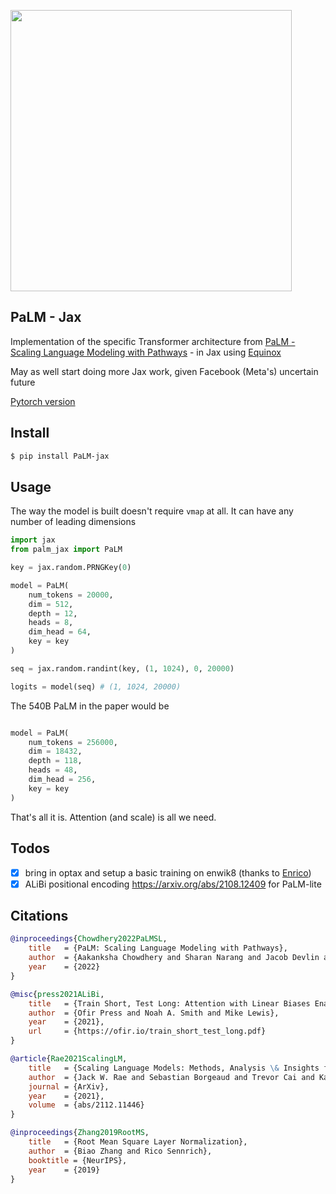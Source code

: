 <img src="./palm.gif" width="450px"></img>

## PaLM - Jax

Implementation of the specific Transformer architecture from <a href="https://ai.googleblog.com/2022/04/pathways-language-model-palm-scaling-to.html">PaLM - Scaling Language Modeling with Pathways</a> - in Jax using <a href="https://github.com/patrick-kidger/equinox">Equinox</a>

May as well start doing more Jax work, given Facebook (Meta's) uncertain future

<a href="https://github.com/lucidrains/PaLM-pytorch">Pytorch version</a>

## Install

```bash
$ pip install PaLM-jax
```

## Usage

The way the model is built doesn't require `vmap` at all. It can have any number of leading dimensions

```python
import jax
from palm_jax import PaLM

key = jax.random.PRNGKey(0)

model = PaLM(
    num_tokens = 20000,
    dim = 512,
    depth = 12,
    heads = 8,
    dim_head = 64,
    key = key
)

seq = jax.random.randint(key, (1, 1024), 0, 20000)

logits = model(seq) # (1, 1024, 20000)
```

The 540B PaLM in the paper would be


```python

model = PaLM(
    num_tokens = 256000,
    dim = 18432,
    depth = 118,
    heads = 48,
    dim_head = 256,
    key = key
)

```

That's all it is. Attention (and scale) is all we need.

## Todos

- [x] bring in optax and setup a basic training on enwik8 (thanks to <a href="https://github.com/conceptofmind">Enrico</a>)
- [x] ALiBi positional encoding https://arxiv.org/abs/2108.12409 for PaLM-lite

## Citations

```bibtex
@inproceedings{Chowdhery2022PaLMSL,
    title   = {PaLM: Scaling Language Modeling with Pathways},
    author  = {Aakanksha Chowdhery and Sharan Narang and Jacob Devlin and Maarten Bosma and Gaurav Mishra and Adam Roberts and Paul Barham and Hyung Won Chung and Charles Sutton and Sebastian Gehrmann and Parker Schuh and Kensen Shi and Sasha Tsvyashchenko and Joshua Maynez and Abhishek Rao and Parker Barnes and Yi Tay and Noam M. Shazeer and Vinodkumar Prabhakaran and Emily Reif and Nan Du and Benton C. Hutchinson and Reiner Pope and James Bradbury and Jacob Austin and Michael Isard and Guy Gur-Ari and Pengcheng Yin and Toju Duke and Anselm Levskaya and Sanjay Ghemawat and Sunipa Dev and Henryk Michalewski and Xavier Garc{\'i}a and Vedant Misra and Kevin Robinson and Liam Fedus and Denny Zhou and Daphne Ippolito and David Luan and Hyeontaek Lim and Barret Zoph and Alexander Spiridonov and Ryan Sepassi and David Dohan and Shivani Agrawal and Mark Omernick and Andrew M. Dai and Thanumalayan Sankaranarayana Pillai and Marie Pellat and Aitor Lewkowycz and Erica Oliveira Moreira and Rewon Child and Oleksandr Polozov and Katherine Lee and Zongwei Zhou and Xuezhi Wang and Brennan Saeta and Mark Diaz and Orhan Firat and Michele Catasta and Jason Wei and Kathleen S. Meier-Hellstern and Douglas Eck and Jeff Dean and Slav Petrov and Noah Fiedel},
    year    = {2022}
}
```

```bibtex
@misc{press2021ALiBi,
    title   = {Train Short, Test Long: Attention with Linear Biases Enable Input Length Extrapolation},
    author  = {Ofir Press and Noah A. Smith and Mike Lewis},
    year    = {2021},
    url     = {https://ofir.io/train_short_test_long.pdf}
}
```

```bibtex
@article{Rae2021ScalingLM,
    title   = {Scaling Language Models: Methods, Analysis \& Insights from Training Gopher},
    author  = {Jack W. Rae and Sebastian Borgeaud and Trevor Cai and Katie Millican and Jordan Hoffmann and Francis Song and John Aslanides and Sarah Henderson and Roman Ring and Susannah Young and Eliza Rutherford and Tom Hennigan and Jacob Menick and Albin Cassirer and Richard Powell and George van den Driessche and Lisa Anne Hendricks and Maribeth Rauh and Po-Sen Huang and Amelia Glaese and Johannes Welbl and Sumanth Dathathri and Saffron Huang and Jonathan Uesato and John F. J. Mellor and Irina Higgins and Antonia Creswell and Nathan McAleese and Amy Wu and Erich Elsen and Siddhant M. Jayakumar and Elena Buchatskaya and David Budden and Esme Sutherland and Karen Simonyan and Michela Paganini and L. Sifre and Lena Martens and Xiang Lorraine Li and Adhiguna Kuncoro and Aida Nematzadeh and Elena Gribovskaya and Domenic Donato and Angeliki Lazaridou and Arthur Mensch and Jean-Baptiste Lespiau and Maria Tsimpoukelli and N. K. Grigorev and Doug Fritz and Thibault Sottiaux and Mantas Pajarskas and Tobias Pohlen and Zhitao Gong and Daniel Toyama and Cyprien de Masson d'Autume and Yujia Li and Tayfun Terzi and Vladimir Mikulik and Igor Babuschkin and Aidan Clark and Diego de Las Casas and Aurelia Guy and Chris Jones and James Bradbury and Matthew G. Johnson and Blake A. Hechtman and Laura Weidinger and Iason Gabriel and William S. Isaac and Edward Lockhart and Simon Osindero and Laura Rimell and Chris Dyer and Oriol Vinyals and Kareem W. Ayoub and Jeff Stanway and L. L. Bennett and Demis Hassabis and Koray Kavukcuoglu and Geoffrey Irving},
    journal = {ArXiv},
    year    = {2021},
    volume  = {abs/2112.11446}
}
```

```bibtex
@inproceedings{Zhang2019RootMS,
    title   = {Root Mean Square Layer Normalization},
    author  = {Biao Zhang and Rico Sennrich},
    booktitle = {NeurIPS},
    year    = {2019}
}
```
